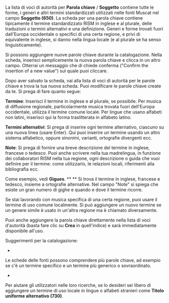 La lista di voci di autorità per **Parola chiave** / **Soggetto**  contiene tutte le forme, i generi e altri termini standardizzati utilizzati nelle fonti Muscat nel campo **Soggetto (650)**. La scheda per una parola chiave contiene tipicamente il termine standardizzato RISM in inglese e al plurale, delle traduzioni o termini alternativi e una definizione. Generi e forme trovati fuori dall'Europa occidentale o specifici di una certa regione, e privi di equivalente in inglese, si danno nella lingua locale (e al plurale se ha senso linguisticamente).

Si possono aggiungere nuove parole chiave durante la catalogazione. Nella scheda, inserisci semplicemente la nuova parola chiave e clicca in un altro campo. Otterrai un messaggio che di chiede conferma ("Confirm the insertion of a new value") sul quale puoi cliccare.

Dopo aver salvato la scheda, vai alla lista di voci di autorità per le parole chiave e trova la tua nuova scheda. Puoi modificare le parole chiave create da te. Si prega di fare quanto segue:

**Termine**: Inserisci il termine in inglese e al plurale, se possibile. Per musica di diffusione regionale, particolarmente musica trovata fuori dell'Europa occidentale, utilizza il termine comune locale. Per lingue che usano alfabeti non latini, inserisci qui la forma traslitterata in alfabeto latino.

**Termini alternativi**: Si prega di inserire ogni termine alternativo, ciascuno su una nuova linea (usare Enter). Qui puoi inserire un termine usando un altro sistema alfabetico, oppure sinonimi, varianti, ortografie divergenti ecc.

**Note**: Si prega di fornire una breve descrizione del termine in inglese, francese o tedesco. Puoi anche scrivere nella tua madrelingua, in funzione dei collaboratori RISM nella tua regione, ogni descrizione o guida che vuoi definire per il termine: come utilizzarlo, le relazioni locali, riferimenti alla bibliografia ecc.

Come esempio, vedi  **Gigues**. ** ** Si trova il termine in inglese, francese e tedesco, insieme a ortografie alternative. Nel campo "Note" si spiega che esiste un gran numero di gighe e quando e dove il termine ricorre.

Se stai lavorando con musica specifica di una certa regione, puoi usare il termine di uso comune localmente. Si può aggiungere un nuovo termine se un genere simile è usato in un'altra regione ma è chiamato diversamente.

Puoi anche aggiungere la parola chiave direttamente nella lista di voci d'autorità (basta fare clic su  **Crea**  in quell'indice) e sarà immediatamente disponibile all'uso.

Suggerimenti per la catalogazione:

- 

Le schede delle fonti possono comprendere più parole chiave, ad esempio se c'è un termine specifico e un termine più generico o sovraordinato.

- 

Per aiutare gli utilizzatori nelle loro ricerche, se lo desideri sei libero di aggiungere un termine di uso locale in lingue o alfabeti stranieri come **Titolo uniforme alternativo (730)**. 